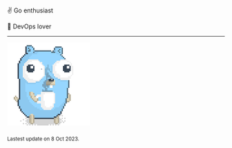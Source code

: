 :v: Go enthusiast

:muscle: DevOps lover

---

![Image alt text](/images/gopher_with_coffee.gif)


<sub>Lastest update on 8 Oct 2023.</sub>
